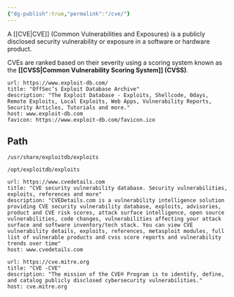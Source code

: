 ```yaml
---
{"dg-publish":true,"permalink":"/cve/"}
---
```


A [[CVE\|CVE]] (Common Vulnerabilities and Exposures) is a publicly disclosed security vulnerability or exposure in a software or hardware product.

CVEs are ranked based on their severity using a scoring system known as the **[[CVSS\|Common Vulnerability Scoring System]] (CVSS)**.


<div class="transclusion internal-embed is-loaded"><div class="markdown-embed">




```cardlink
url: https://www.exploit-db.com/
title: "OffSec’s Exploit Database Archive"
description: "The Exploit Database - Exploits, Shellcode, 0days, Remote Exploits, Local Exploits, Web Apps, Vulnerability Reports, Security Articles, Tutorials and more."
host: www.exploit-db.com
favicon: https://www.exploit-db.com/favicon.ico
```

## Path

```kali
/usr/share/exploitdb/exploits
```

```parrot
/opt/exploitdb/exploits
```



</div></div>


```cardlink
url: https://www.cvedetails.com
title: "CVE security vulnerability database. Security vulnerabilities, exploits, references and more"
description: "CVEDetails.com is a vulnerability intelligence solution providing CVE security vulnerability database, exploits, advisories, product and CVE risk scores, attack surface intelligence, open source vulnerabilities, code changes, vulnerabilities affecting your attack surface and software inventory/tech stack. You can view CVE vulnerability details, exploits, references, metasploit modules, full list of vulnerable products and cvss score reports and vulnerability  trends over time"
host: www.cvedetails.com
```

```cardlink
url: https://cve.mitre.org
title: "CVE -CVE"
description: "The mission of the CVE® Program is to identify, define, and catalog publicly disclosed cybersecurity vulnerabilities."
host: cve.mitre.org
```
